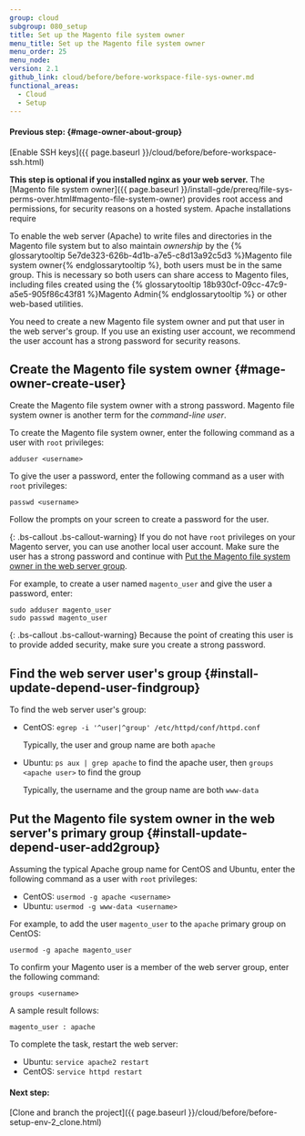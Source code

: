 ```yaml
---
group: cloud
subgroup: 080_setup
title: Set up the Magento file system owner
menu_title: Set up the Magento file system owner
menu_order: 25
menu_node:
version: 2.1
github_link: cloud/before/before-workspace-file-sys-owner.md
functional_areas:
  - Cloud
  - Setup
---
```

#### Previous step: {#mage-owner-about-group}
[Enable SSH keys]({{ page.baseurl }}/cloud/before/before-workspace-ssh.html)

**This step is optional if you installed nginx as your web server.** The [Magento file system owner]({{ page.baseurl }}/install-gde/prereq/file-sys-perms-over.html#magento-file-system-owner) provides root access and permissions, for security reasons on a hosted system. Apache installations require

To enable the web server (Apache) to write files and directories in the Magento file system but to also maintain *ownership* by the {% glossarytooltip 5e7de323-626b-4d1b-a7e5-c8d13a92c5d3 %}Magento file system owner{% endglossarytooltip %}, both users must be in the same group. This is necessary so both users can share access to Magento files, including files created using the {% glossarytooltip 18b930cf-09cc-47c9-a5e5-905f86c43f81 %}Magento Admin{% endglossarytooltip %} or other web-based utilities.

You need to create a new Magento file system owner and put that user in the web server's group. If you use an existing user account, we recommend the user account has a strong password for security reasons.

## Create the Magento file system owner {#mage-owner-create-user}
Create the Magento file system owner with a strong password. Magento file system owner is another term for the *command-line user*.

To create the Magento file system owner, enter the following command as a user with `root` privileges:

	adduser <username>

To give the user a password, enter the following command as a user with `root` privileges:

	passwd <username>

Follow the prompts on your screen to create a password for the user.

{: .bs-callout .bs-callout-warning}
If you do not have `root` privileges on your Magento server, you can use another local user account. Make sure the user has a strong password and continue with [Put the Magento file system owner in the web server group](#install-update-depend-user-add2group).

For example, to create a user named `magento_user` and give the user a password, enter:

	sudo adduser magento_user
	sudo passwd magento_user

{: .bs-callout .bs-callout-warning}
Because the point of creating this user is to provide added security, make sure you create a strong password.

## Find the web server user's group {#install-update-depend-user-findgroup}

To find the web server user's group:

*	CentOS: `egrep -i '^user|^group' /etc/httpd/conf/httpd.conf`

	Typically, the user and group name are both `apache`
*	Ubuntu: `ps aux | grep apache` to find the apache user, then `groups <apache user>` to find the group

	Typically, the username and the group name are both `www-data`


## Put the Magento file system owner in the web server's primary group {#install-update-depend-user-add2group}

Assuming the typical Apache group name for CentOS and Ubuntu, enter the following command as a user with `root` privileges:

*	CentOS: `usermod -g apache <username>`
*	Ubuntu: `usermod -g www-data <username>`

For example, to add the user `magento_user` to the `apache` primary group on CentOS:

	usermod -g apache magento_user

To confirm your Magento user is a member of the web server group, enter the following command:

	groups <username>

A sample result follows:

	magento_user : apache

To complete the task, restart the web server:

*	Ubuntu: `service apache2 restart`
*	CentOS: `service httpd restart`

#### Next step:
[Clone and branch the project]({{ page.baseurl }}/cloud/before/before-setup-env-2_clone.html)
